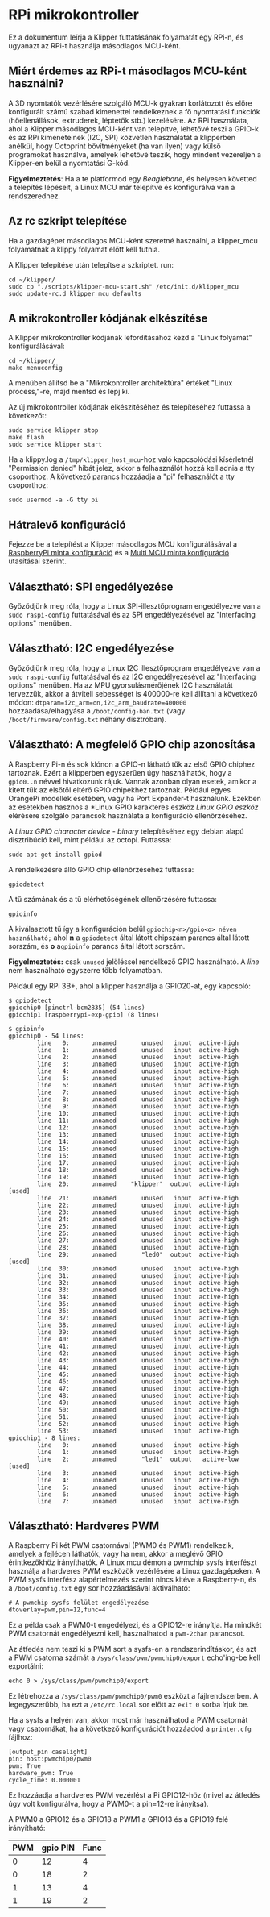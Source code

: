 # RPi mikrokontroller

Ez a dokumentum leírja a Klipper futtatásának folyamatát egy RPi-n, és ugyanazt az RPi-t használja másodlagos MCU-ként.

## Miért érdemes az RPi-t másodlagos MCU-ként használni?

A 3D nyomtatók vezérlésére szolgáló MCU-k gyakran korlátozott és előre konfigurált számú szabad kimenettel rendelkeznek a fő nyomtatási funkciók (hőellenállások, extruderek, léptetők stb.) kezelésére. Az RPi használata, ahol a Klipper másodlagos MCU-ként van telepítve, lehetővé teszi a GPIO-k és az RPi kimeneteinek (I2C, SPI) közvetlen használatát a klipperben anélkül, hogy Octoprint bővítményeket (ha van ilyen) vagy külső programokat használva, amelyek lehetővé teszik, hogy mindent vezéreljen a Klipper-en belül a nyomtatási G-kód.

**Figyelmeztetés**: Ha a te platformod egy *Beaglebone*, és helyesen követted a telepítés lépéseit, a Linux MCU már telepítve és konfigurálva van a rendszeredhez.

## Az rc szkript telepítése

Ha a gazdagépet másodlagos MCU-ként szeretné használni, a klipper_mcu folyamatnak a klippy folyamat előtt kell futnia.

A Klipper telepítése után telepítse a szkriptet. run:

```
cd ~/klipper/
sudo cp "./scripts/klipper-mcu-start.sh" /etc/init.d/klipper_mcu
sudo update-rc.d klipper_mcu defaults
```

## A mikrokontroller kódjának elkészítése

A Klipper mikrokontroller kódjának lefordításához kezd a "Linux folyamat" konfigurálásával:

```
cd ~/klipper/
make menuconfig
```

A menüben állítsd be a "Mikrokontroller architektúra" értéket "Linux process,"-re, majd mentsd és lépj ki.

Az új mikrokontroller kódjának elkészítéséhez és telepítéséhez futtassa a következőt:

```
sudo service klipper stop
make flash
sudo service klipper start
```

Ha a klippy.log a `/tmp/klipper_host_mcu`-hoz való kapcsolódási kísérletnél "Permission denied" hibát jelez, akkor a felhasználót hozzá kell adnia a tty csoporthoz. A következő parancs hozzáadja a "pi" felhasználót a tty csoporthoz:

```
sudo usermod -a -G tty pi
```

## Hátralevő konfiguráció

Fejezze be a telepítést a Klipper másodlagos MCU konfigurálásával a [RaspberryPi minta konfiguráció](../config/sample-raspberry-pi.cfg) és a [Multi MCU minta konfiguráció](../config/sample-multi-mcu.cfg) utasításai szerint.

## Választható: SPI engedélyezése

Győződjünk meg róla, hogy a Linux SPI-illesztőprogram engedélyezve van a `sudo raspi-config` futtatásával és az SPI engedélyezésével az "Interfacing options" menüben.

## Választható: I2C engedélyezése

Győződjünk meg róla, hogy a Linux I2C illesztőprogram engedélyezve van a `sudo raspi-config` futtatásával és az I2C engedélyezésével az "Interfacing options" menüben. Ha az MPU gyorsulásmérőjének I2C használatát tervezzük, akkor a átviteli sebességet is 400000-re kell állítani a következő módon: `dtparam=i2c_arm=on,i2c_arm_baudrate=400000` hozzáadása/elhagyása a `/boot/config-ban.txt` (vagy `/boot/firmware/config.txt` néhány disztróban).

## Választható: A megfelelő GPIO chip azonosítása

A Raspberry Pi-n és sok klónon a GPIO-n látható tűk az első GPIO chiphez tartoznak. Ezért a klipperben egyszerűen úgy használhatók, hogy a `gpio0..n` névvel hivatkozunk rájuk. Vannak azonban olyan esetek, amikor a kitett tűk az elsőtől eltérő GPIO chipekhez tartoznak. Például egyes OrangePi modellek esetében, vagy ha Port Expander-t használunk. Ezekben az esetekben hasznos a *Linux GPIO karakteres eszköz *Linux GPIO eszköz* elérésére szolgáló parancsok használata a konfiguráció ellenőrzéséhez.

A *Linux GPIO character device - binary* telepítéséhez egy debian alapú disztribúció kell, mint például az octopi. Futtassa:

```
sudo apt-get install gpiod
```

A rendelkezésre álló GPIO chip ellenőrzéséhez futtassa:

```
gpiodetect
```

A tű számának és a tű elérhetőségének ellenőrzésére futtassa:

```
gpioinfo
```

A kiválasztott tű így a konfiguráción belül `gpiochip<n>/gpio<o> néven használható;` ahol **n** a `gpiodetect` által látott chipszám parancs által látott sorszám, és **o** a`gpioinfo` parancs által látott sorszám.

**Figyelmeztetés:** csak `unused` jelöléssel rendelkező GPIO használható. A *line* nem használható egyszerre több folyamatban.

Például egy RPi 3B+, ahol a klipper használja a GPIO20-at, egy kapcsoló:

```
$ gpiodetect
gpiochip0 [pinctrl-bcm2835] (54 lines)
gpiochip1 [raspberrypi-exp-gpio] (8 lines)

$ gpioinfo
gpiochip0 - 54 lines:
        line   0:      unnamed       unused   input  active-high
        line   1:      unnamed       unused   input  active-high
        line   2:      unnamed       unused   input  active-high
        line   3:      unnamed       unused   input  active-high
        line   4:      unnamed       unused   input  active-high
        line   5:      unnamed       unused   input  active-high
        line   6:      unnamed       unused   input  active-high
        line   7:      unnamed       unused   input  active-high
        line   8:      unnamed       unused   input  active-high
        line   9:      unnamed       unused   input  active-high
        line  10:      unnamed       unused   input  active-high
        line  11:      unnamed       unused   input  active-high
        line  12:      unnamed       unused   input  active-high
        line  13:      unnamed       unused   input  active-high
        line  14:      unnamed       unused   input  active-high
        line  15:      unnamed       unused   input  active-high
        line  16:      unnamed       unused   input  active-high
        line  17:      unnamed       unused   input  active-high
        line  18:      unnamed       unused   input  active-high
        line  19:      unnamed       unused   input  active-high
        line  20:      unnamed    "klipper"  output  active-high [used]
        line  21:      unnamed       unused   input  active-high
        line  22:      unnamed       unused   input  active-high
        line  23:      unnamed       unused   input  active-high
        line  24:      unnamed       unused   input  active-high
        line  25:      unnamed       unused   input  active-high
        line  26:      unnamed       unused   input  active-high
        line  27:      unnamed       unused   input  active-high
        line  28:      unnamed       unused   input  active-high
        line  29:      unnamed       "led0"  output  active-high [used]
        line  30:      unnamed       unused   input  active-high
        line  31:      unnamed       unused   input  active-high
        line  32:      unnamed       unused   input  active-high
        line  33:      unnamed       unused   input  active-high
        line  34:      unnamed       unused   input  active-high
        line  35:      unnamed       unused   input  active-high
        line  36:      unnamed       unused   input  active-high
        line  37:      unnamed       unused   input  active-high
        line  38:      unnamed       unused   input  active-high
        line  39:      unnamed       unused   input  active-high
        line  40:      unnamed       unused   input  active-high
        line  41:      unnamed       unused   input  active-high
        line  42:      unnamed       unused   input  active-high
        line  43:      unnamed       unused   input  active-high
        line  44:      unnamed       unused   input  active-high
        line  45:      unnamed       unused   input  active-high
        line  46:      unnamed       unused   input  active-high
        line  47:      unnamed       unused   input  active-high
        line  48:      unnamed       unused   input  active-high
        line  49:      unnamed       unused   input  active-high
        line  50:      unnamed       unused   input  active-high
        line  51:      unnamed       unused   input  active-high
        line  52:      unnamed       unused   input  active-high
        line  53:      unnamed       unused   input  active-high
gpiochip1 - 8 lines:
        line   0:      unnamed       unused   input  active-high
        line   1:      unnamed       unused   input  active-high
        line   2:      unnamed       "led1"  output   active-low [used]
        line   3:      unnamed       unused   input  active-high
        line   4:      unnamed       unused   input  active-high
        line   5:      unnamed       unused   input  active-high
        line   6:      unnamed       unused   input  active-high
        line   7:      unnamed       unused   input  active-high
```

## Választható: Hardveres PWM

A Raspberry Pi két PWM csatornával (PWM0 és PWM1) rendelkezik, amelyek a fejlécen láthatók, vagy ha nem, akkor a meglévő GPIO érintkezőkhöz irányíthatók. A Linux mcu démon a pwmchip sysfs interfészt használja a hardveres PWM eszközök vezérlésére a Linux gazdagépeken. A PWM sysfs interfész alapértelmezés szerint nincs kitéve a Raspberry-n, és a `/boot/config.txt` egy sor hozzáadásával aktiválható:

```
# A pwmchip sysfs felület engedélyezése
dtoverlay=pwm,pin=12,func=4
```

Ez a példa csak a PWM0-t engedélyezi, és a GPIO12-re irányítja. Ha mindkét PWM csatornát engedélyezni kell, használhatod a `pwm-2chan` parancsot.

Az átfedés nem teszi ki a PWM sort a sysfs-en a rendszerindításkor, és azt a PWM csatorna számát a `/sys/class/pwm/pwmchip0/export` echo'ing-be kell exportálni:

```
echo 0 > /sys/class/pwm/pwmchip0/export
```

Ez létrehozza a `/sys/class/pwm/pwmchip0/pwm0` eszközt a fájlrendszerben. A legegyszerűbb, ha ezt a `/etc/rc.local` sor előtt az `exit 0` sorba írjuk be.

Ha a sysfs a helyén van, akkor most már használhatod a PWM csatornát vagy csatornákat, ha a következő konfigurációt hozzáadod a `printer.cfg` fájlhoz:

```
[output_pin caselight]
pin: host:pwmchip0/pwm0
pwm: True
hardware_pwm: True
cycle_time: 0.000001
```

Ez hozzáadja a hardveres PWM vezérlést a Pi GPIO12-höz (mivel az átfedés úgy volt konfigurálva, hogy a PWM0-t a pin=12-re irányítsa).

A PWM0 a GPIO12 és a GPIO18 a PWM1 a GPIO13 és a GPIO19 felé irányítható:

| PWM | gpio PIN | Func |
| --- | --- | --- |
| 0 | 12 | 4 |
| 0 | 18 | 2 |
| 1 | 13 | 4 |
| 1 | 19 | 2 |
